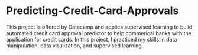 # Predicting-Credit-Card-Approvals
This project is offered by Datacamp and applies supervised learning to build automated credit card approval predictor to help commerical 
banks with the application for credit cards. In this project, I practiced my skills in data manipulation, data visulization, and 
supervised learning.
